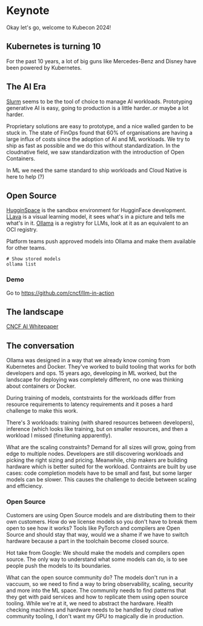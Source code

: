 # Keynote

Okay let's go, welcome to Kubecon 2024!

## Kubernetes is turning 10

For the past 10 years, a lot of big guns like Mercedes-Benz and Disney have been powered by Kubernetes.

## The AI Era

[Slurm](https://slurm.schedmd.com/documentation.html) seems to be the tool of choice to manage AI workloads.
Prototyping generative AI is easy, going to production is a little harder..or maybe a lot harder.

Proprietary solutions are easy to prototype, and a nice walled garden to be stuck in.
The state of FinOps found that 60% of organisations are having a large influx of costs
since the adoption of AI and ML workloads. We try to ship as fast as possible and we do this without
standardization. In the cloudnative field, we saw standardization with the introduction of Open Containers.

In ML we need the same standard to ship workloads and Cloud Native is here to help (?)

## Open Source

[HugginSpace](https://huggingface.co/spaces) is the sandbox environment for HugginFace development.
[LLava](https://llava-vl.github.io/) is a visual learning model, it sees what's in a picture and tells
me what's in it. [Ollama](https://ollama.com/) is a registry for LLMs, look at it as an equivalent to an OCI
registry.

Platform teams push approved models into Ollama and make them available for other teams.

```shell
# Show stored models
ollama list
```
### Demo

Go to <https://github.com/cncf/llm-in-action>

## The landscape

[CNCF AI Whitepaper](http://cncf.io/reports/cloud-native-artificial-intelligence-whitepaper)

## The conversation

Ollama was designed in a way that we already know coming from Kubernetes and Docker. They've worked
to build tooling that works for both developers and ops. 
15 years ago, developing in ML worked, but the landscape for deploying was completely different, no one
was thinking about containers or Docker.

During training of models, contstraints for the workloads differ from resource requirements to latency requirements
and it poses a hard challenge to make this work.

There's 3 workloads: training (with shared resources between developers), inference (which looks like training, but on
smaller resources, and then a workload I missed (finetuning apparently).

What are the scaling constraints? Demand for all sizes will grow, going from edge to multiple nodes. Developers are still
discovering workloads and picking the right sizing and pricing. Meanwhile, chip makers are building hardware which is better
suited for the workload. Contraints are built by use cases: code completion models have to be small and fast, but some larger models
can be slower. This causes the challenge to decide between scaling and efficiency.

### Open Source

Customers are using Open Source models and are distributing them to their own customers. How do we license models so
you don't have to break them open to see how it works? Tools like PyTorch and compilers are Open Source and should stay
that way, would we a shame if we have to switch hardware because a part in the toolchain become closed source.

Hot take from Google: We should make the models and compilers open source. The only way to understand what some models can do, is 
to see people push the models to its boundaries.

What can the open source community do? The models don't run in a vaccuum, so we need to find a way to bring observability, scaling, security
and more into the ML space. The community needs to find patterns that they get with paid services and how to replicate them using
open source tooling. While we're at it, we need to abstract the hardware. Health checking machines and hardware needs to be handled
by cloud native community tooling, I don't want my GPU to magically die in production.
